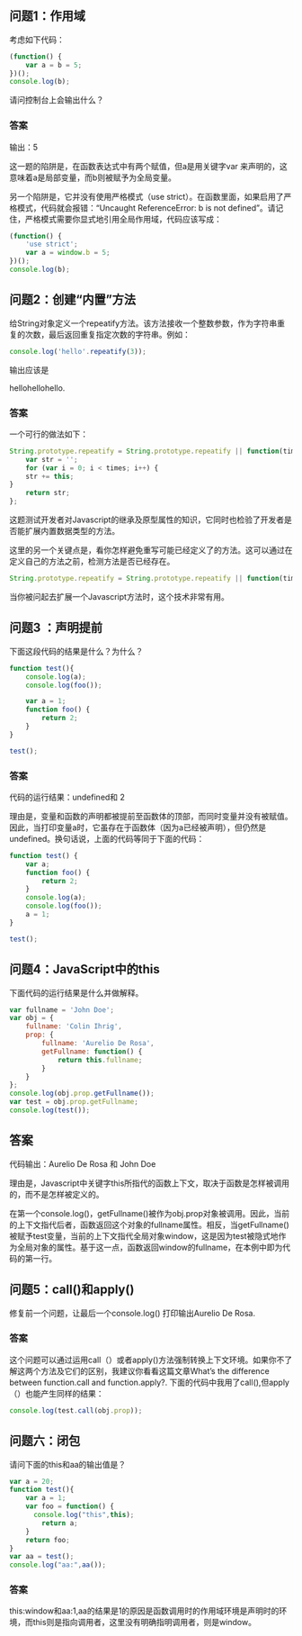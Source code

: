 ## 问题1：作用域

考虑如下代码：

```javascript
(function() {
	var a = b = 5;
})();
console.log(b);
```
请问控制台上会输出什么？

### 答案
输出：5

这一题的陷阱是，在函数表达式中有两个赋值，但a是用关键字var 来声明的，这意味着a是局部变量，而b则被赋予为全局变量。

另一个陷阱是，它并没有使用严格模式（use strict）。在函数里面，如果启用了严格模式，代码就会报错：“Uncaught ReferenceError: b is not defined”。请记住，严格模式需要你显式地引用全局作用域，代码应该写成：

```javascript
(function() {
	'use strict';
	var a = window.b = 5;
})();
console.log(b);
```


## 问题2：创建“内置”方法

给String对象定义一个repeatify方法。该方法接收一个整数参数，作为字符串重复的次数，最后返回重复指定次数的字符串。例如：

```javascript
console.log('hello'.repeatify(3));
```

输出应该是

hellohellohello.

### 答案

一个可行的做法如下：

```javascript
String.prototype.repeatify = String.prototype.repeatify || function(times){
	var str = '';
	for (var i = 0; i < times; i++) {
	str += this;
}
	return str;
};
```

这题测试开发者对Javascript的继承及原型属性的知识，它同时也检验了开发者是否能扩展内置数据类型的方法。

这里的另一个关键点是，看你怎样避免重写可能已经定义了的方法。这可以通过在定义自己的方法之前，检测方法是否已经存在。

```javascript
String.prototype.repeatify = String.prototype.repeatify || function(times) {/* code here */};
```

当你被问起去扩展一个Javascript方法时，这个技术非常有用。

## 问题3 ：声明提前

下面这段代码的结果是什么？为什么？

```javascript
function test(){
	console.log(a);
	console.log(foo());

	var a = 1;
	function foo() {
		return 2;
	}
}

test();
```

### 答案

代码的运行结果：undefined和 2

理由是，变量和函数的声明都被提前至函数体的顶部，而同时变量并没有被赋值。因此，当打印变量a时，它虽存在于函数体（因为a已经被声明），但仍然是undefined。换句话说，上面的代码等同于下面的代码：

```javascript
function test() {
	var a;
	function foo() {
		return 2;
	}
	console.log(a);
	console.log(foo());
	a = 1;
}

test();
```

## 问题4：JavaScript中的this

下面代码的运行结果是什么并做解释。

```javascript
var fullname = 'John Doe';
var obj = {
	fullname: 'Colin Ihrig',
	prop: {
		fullname: 'Aurelio De Rosa',
		getFullname: function() {
			return this.fullname;
		}
	}
};
console.log(obj.prop.getFullname());
var test = obj.prop.getFullname;
console.log(test());
```

## 答案

代码输出：Aurelio De Rosa 和 John Doe

理由是，Javascript中关键字this所指代的函数上下文，取决于函数是怎样被调用的，而不是怎样被定义的。

在第一个console.log()，getFullname()被作为obj.prop对象被调用。因此，当前的上下文指代后者，函数返回这个对象的fullname属性。相反，当getFullname()被赋予test变量，当前的上下文指代全局对象window，这是因为test被隐式地作为全局对象的属性。基于这一点，函数返回window的fullname，在本例中即为代码的第一行。

## 问题5：call()和apply()

修复前一个问题，让最后一个console.log() 打印输出Aurelio De Rosa.

### 答案

这个问题可以通过运用call（）或者apply()方法强制转换上下文环境。如果你不了解这两个方法及它们的区别，我建议你看看这篇文章What’s the difference between function.call and function.apply?. 下面的代码中我用了call(),但apply（）也能产生同样的结果：

```javascript
console.log(test.call(obj.prop));
```

## 问题六：闭包

请问下面的this和aa的输出值是？

```javascript
var a = 20;
function test(){
	var a = 1;
	var foo = function() {
      console.log("this",this);
        return a;
	}
    return foo;
}
var aa = test();
console.log("aa:",aa());
```

### 答案

this:window和aa:1,aa的结果是1的原因是函数调用时的作用域环境是声明时的环境，而this则是指向调用者，这里没有明确指明调用者，则是window。